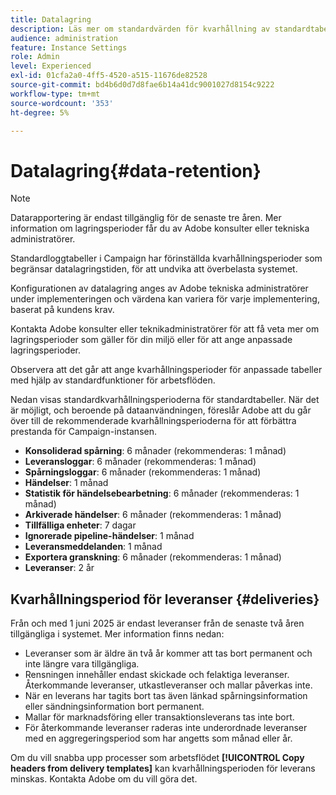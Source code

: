 ```yaml
---
title: Datalagring
description: Läs mer om standardvärden för kvarhållning av standardtabeller
audience: administration
feature: Instance Settings
role: Admin
level: Experienced
exl-id: 01cfa2a0-4ff5-4520-a515-11676de82528
source-git-commit: bd4b6d0d7d8fae6b14a41dc9001027d8154c9222
workflow-type: tm+mt
source-wordcount: '353'
ht-degree: 5%

---
```


# Datalagring{#data-retention}

>[!NOTE]
>
>Datarapportering är endast tillgänglig för de senaste tre åren. Mer information om lagringsperioder får du av Adobe konsulter eller tekniska administratörer.

Standardloggtabeller i Campaign har förinställda kvarhållningsperioder som begränsar datalagringstiden, för att undvika att överbelasta systemet.

Konfigurationen av datalagring anges av Adobe tekniska administratörer under implementeringen och värdena kan variera för varje implementering, baserat på kundens krav.

Kontakta Adobe konsulter eller teknikadministratörer för att få veta mer om lagringsperioder som gäller för din miljö eller för att ange anpassade lagringsperioder.

Observera att det går att ange kvarhållningsperioder för anpassade tabeller med hjälp av standardfunktioner för arbetsflöden.

Nedan visas standardkvarhållningsperioderna för standardtabeller. När det är möjligt, och beroende på dataanvändningen, föreslår Adobe att du går över till de rekommenderade kvarhållningsperioderna för att förbättra prestanda för Campaign-instansen.

* **Konsoliderad spårning**: 6 månader (rekommenderas: 1 månad)
* **Leveransloggar**: 6 månader (rekommenderas: 1 månad)
* **Spårningsloggar**: 6 månader (rekommenderas: 1 månad)
* **Händelser**: 1 månad
* **Statistik för händelsebearbetning**: 6 månader (rekommenderas: 1 månad)
* **Arkiverade händelser**: 6 månader (rekommenderas: 1 månad)
* **Tillfälliga enheter**: 7 dagar
* **Ignorerade pipeline-händelser**: 1 månad
* **Leveransmeddelanden**: 1 månad
* **Exportera granskning**: 6 månader (rekommenderas: 1 månad)
* **Leveranser**: 2 år

## Kvarhållningsperiod för leveranser {#deliveries}

<!-- By default, the retention period for deliveries is unlimited.-->

Från och med 1 juni 2025 är endast leveranser från de senaste två åren tillgängliga i systemet. Mer information finns nedan:

* Leveranser som är äldre än två år kommer att tas bort permanent och inte längre vara tillgängliga.
* Rensningen innehåller endast skickade och felaktiga leveranser. Återkommande leveranser, utkastleveranser och mallar påverkas inte.
* När en leverans har tagits bort tas även länkad spårningsinformation eller sändningsinformation bort permanent.
* Mallar för marknadsföring eller transaktionsleverans tas inte bort.
* För återkommande leveranser raderas inte underordnade leveranser med en aggregeringsperiod som har angetts som månad eller år.

Om du vill snabba upp processer som arbetsflödet **[!UICONTROL Copy headers from delivery templates]** kan kvarhållningsperioden för leverans minskas. Kontakta Adobe om du vill göra det.

<!--

However, if there is a high volume of deliveries on your instance, you can update the **NmsCleanup_DeliveryPurgeDelay** option available from the **[!UICONTROL Administration]** > **[!UICONTROL Application settings]** menu.

Each time the **[!UICONTROL Database cleanup]** workflow is run, the deliveries meeting the conditions set for this option will be deleted.

-->

<!--

When updating the **NmsCleanup_DeliveryPurgeDelay** option, it is recommended to proceed gradually with multiple iterations. For example, you can start by setting the value to 300 days, then 180 days, then 120 days, and so on - making sure iterations are at least 2 days apart. Otherwise, the **[!UICONTROL Database cleanup]** workflow may take much longer because of a large number of deliveries to delete.

This action can help speeding up processes such as the **[!UICONTROL Copy headers from delivery templates]** workflow. Learn more on technical workflows in [this section](technical-workflows.md).

The default value for the **NmsCleanup_DeliveryPurgeDelay** option is `-1`. In this case, no delivery is deleted.

For example, if you set it to `180`, any non-template deliveries that have not been updated in the last 180 days will be deleted when the **[!UICONTROL Database cleanup]** workflow is run.

-->


